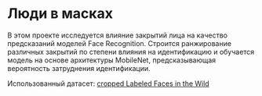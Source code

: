 # Люди в масках
В этом проекте исследуется влияние закрытий лица на качество предсказаний моделей Face Recognition.
Строится ранжирование различных закрытий по степени влияния на идентификацию и обучается модель на основе архитектуры MobileNet, предсказывающая вероятность затруднения идентификации.

Использованный датасет: [cropped Labeled Faces in the Wild](http://conradsanderson.id.au/lfwcrop/)
